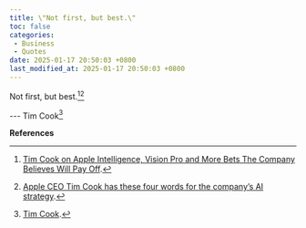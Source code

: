 ```yaml
---
title: \"Not first, but best.\"
toc: false
categories:
 - Business
 - Quotes
date: 2025-01-17 20:50:03 +0800
last_modified_at: 2025-01-17 20:50:03 +0800
---
```


<div class="quote--left" markdown="1">

Not first, but best.[^1][^2]

--- Tim Cook[^3]

</div>

**References**

[^1]: [Tim Cook on Apple Intelligence, Vision Pro and More Bets The Company Believes Will Pay Off](https://www.wsj.com/style/tim-cook-interview-apple-intelligence-vision-pro-48c59018).
[^2]: [Apple CEO Tim Cook has these four words for the company’s AI strategy](https://timesofindia.indiatimes.com/technology/tech-news/apple-ceo-tim-cook-has-these-four-words-for-the-companys-ai-strategy/articleshow/114446839.cms).
[^3]: [Tim Cook](https://en.wikipedia.org/wiki/Tim_Cook).